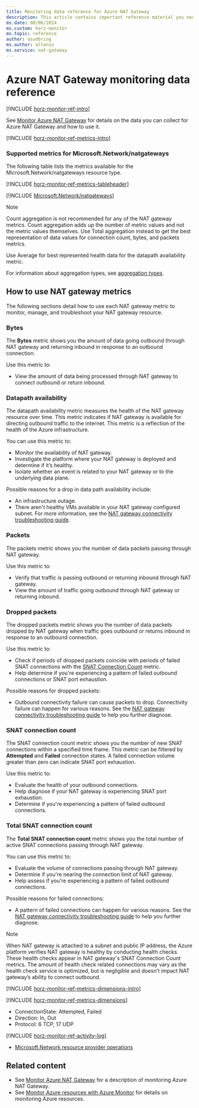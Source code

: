 ```yaml
---
title: Monitoring data reference for Azure NAT Gateway
description: This article contains important reference material you need when you monitor Azure NAT Gateway by using Azure Monitor.
ms.date: 08/06/2024
ms.custom: horz-monitor
ms.topic: reference
author: asudbring
ms.author: allensu
ms.service: nat-gateway
---
```

# Azure NAT Gateway monitoring data reference

[!INCLUDE [horz-monitor-ref-intro](~/reusable-content/ce-skilling/azure/includes/azure-monitor/horizontals/horz-monitor-ref-intro.md)]

See [Monitor Azure NAT Gateway](monitor-monitor-nat-gateway.md) for details on the data you can collect for Azure NAT Gateway and how to use it.

[!INCLUDE [horz-monitor-ref-metrics-intro](~/reusable-content/ce-skilling/azure/includes/azure-monitor/horizontals/horz-monitor-ref-metrics-intro.md)]

### Supported metrics for Microsoft.Network/natgateways

The following table lists the metrics available for the Microsoft.Network/natgateways resource type.

[!INCLUDE [horz-monitor-ref-metrics-tableheader](~/reusable-content/ce-skilling/azure/includes/azure-monitor/horizontals/horz-monitor-ref-metrics-tableheader.md)]

[!INCLUDE [Microsoft.Network/natgateways](~/reusable-content/ce-skilling/azure/includes/azure-monitor/reference/metrics/microsoft-network-natgateways-metrics-include.md)]

> [!NOTE]
> Count aggregation is not recommended for any of the NAT gateway metrics. Count aggregation adds up the number of metric values and not the metric values themselves. Use Total aggregation instead to get the best representation of data values for connection count, bytes, and packets metrics.
>
> Use Average for best represented health data for the datapath availability metric.
>
> For information about aggregation types, see [aggregation types](/azure/azure-monitor/essentials/metrics-aggregation-explained#aggregation-types).

## How to use NAT gateway metrics

The following sections detail how to use each NAT gateway metric to monitor, manage, and troubleshoot your NAT gateway resource.

### Bytes

The **Bytes** metric shows you the amount of data going outbound through NAT gateway and returning inbound in response to an outbound connection. 

Use this metric to:

- View the amount of data being processed through NAT gateway to connect outbound or return inbound.

### Datapath availability

The datapath availability metric measures the health of the NAT gateway resource over time. This metric indicates if NAT gateway is available for directing outbound traffic to the internet. This metric is a reflection of the health of the Azure infrastructure.

You can use this metric to:

- Monitor the availability of NAT gateway.
- Investigate the platform where your NAT gateway is deployed and determine if it’s healthy.
- Isolate whether an event is related to your NAT gateway or to the underlying data plane.

Possible reasons for a drop in data path availability include:

- An infrastructure outage.
- There aren't healthy VMs available in your NAT gateway configured subnet. For more information, see the [NAT gateway connectivity troubleshooting guide](/azure/nat-gateway/troubleshoot-nat-connectivity).

### Packets

The packets metric shows you the number of data packets passing through NAT gateway. 

Use this metric to:
  
- Verify that traffic is passing outbound or returning inbound through NAT gateway.
- View the amount of traffic going outbound through NAT gateway or returning inbound.

### Dropped packets

The dropped packets metric shows you the number of data packets dropped by NAT gateway when traffic goes outbound or returns inbound in response to an outbound connection.

Use this metric to:

- Check if periods of dropped packets coincide with periods of failed SNAT connections with the [SNAT Connection Count](#snat-connection-count) metric.
- Help determine if you're experiencing a pattern of failed outbound connections or SNAT port exhaustion.

Possible reasons for dropped packets:

- Outbound connectivity failure can cause packets to drop. Connectivity failure can happen for various reasons. See the [NAT gateway connectivity troubleshooting guide](/azure/nat-gateway/troubleshoot-nat-connectivity) to help you further diagnose.

### SNAT connection count

The SNAT connection count metric shows you the number of new SNAT connections within a specified time frame. This metric can be filtered by **Attempted** and **Failed** connection states. A failed connection volume greater than zero can indicate SNAT port exhaustion.

Use this metric to:

- Evaluate the health of your outbound connections.
- Help diagnose if your NAT gateway is experiencing SNAT port exhaustion.
- Determine if you're experiencing a pattern of failed outbound connections.

### Total SNAT connection count

The **Total SNAT connection count** metric shows you the total number of active SNAT connections passing through NAT gateway.

You can use this metric to:

- Evaluate the volume of connections passing through NAT gateway.
- Determine if you're nearing the connection limit of NAT gateway.
- Help assess if you're experiencing a pattern of failed outbound connections.

Possible reasons for failed connections:

- A pattern of failed connections can happen for various reasons. See the [NAT gateway connectivity troubleshooting guide](/azure/nat-gateway/troubleshoot-nat-connectivity) to help you further diagnose.

> [!NOTE]
> When NAT gateway is attached to a subnet and public IP address, the Azure platform verifies NAT gateway is healthy by conducting health checks. These health checks appear in NAT gateway's SNAT Connection Count metrics. The amount of health check related connections may vary as the health check service is optimized, but is negligible and doesn’t impact NAT gateway’s ability to connect outbound.

[!INCLUDE [horz-monitor-ref-metrics-dimensions-intro](~/reusable-content/ce-skilling/azure/includes/azure-monitor/horizontals/horz-monitor-ref-metrics-dimensions-intro.md)]

[!INCLUDE [horz-monitor-ref-metrics-dimensions](~/reusable-content/ce-skilling/azure/includes/azure-monitor/horizontals/horz-monitor-ref-metrics-dimensions.md)]

- ConnectionState: Attempted, Failed
- Direction: In, Out
- Protocol: 6 TCP, 17 UDP

[!INCLUDE [horz-monitor-ref-activity-log](~/reusable-content/ce-skilling/azure/includes/azure-monitor/horizontals/horz-monitor-ref-activity-log.md)]

- [Microsoft.Network resource provider operations](/azure/role-based-access-control/resource-provider-operations#microsoftnetwork)

## Related content

- See [Monitor Azure NAT Gateway](monitor-nat-gateway.md) for a description of monitoring Azure NAT Gateway.
- See [Monitor Azure resources with Azure Monitor](/azure/azure-monitor/essentials/monitor-azure-resource) for details on monitoring Azure resources.
